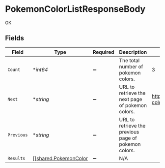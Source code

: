 # PokemonColorListResponseBody

OK


## Fields

| Field                                                        | Type                                                         | Required                                                     | Description                                                  | Example                                                      |
| ------------------------------------------------------------ | ------------------------------------------------------------ | ------------------------------------------------------------ | ------------------------------------------------------------ | ------------------------------------------------------------ |
| `Count`                                                      | **int64*                                                     | :heavy_minus_sign:                                           | The total number of pokemon colors.                          | 3                                                            |
| `Next`                                                       | **string*                                                    | :heavy_minus_sign:                                           | URL to retrieve the next page of pokemon colors.             | https://pokeapi.co/api/v2/pokemon-color/?offset=20&limit=20  |
| `Previous`                                                   | **string*                                                    | :heavy_minus_sign:                                           | URL to retrieve the previous page of pokemon colors.         |                                                              |
| `Results`                                                    | [][shared.PokemonColor](../../models/shared/pokemoncolor.md) | :heavy_minus_sign:                                           | N/A                                                          |                                                              |